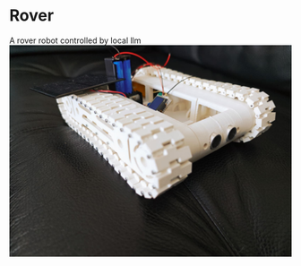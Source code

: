 # Rover
A rover robot controlled by local llm
<img src="https://github.com/PGTBoos/Rover/blob/main/image1.jpg">
